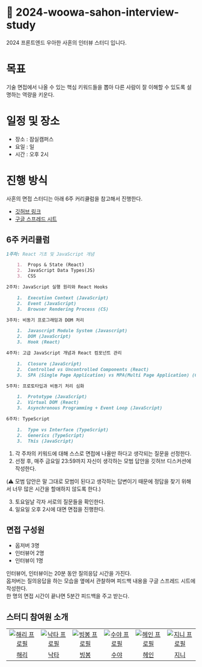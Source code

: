 # 🎤 2024-woowa-sahon-interview-study
2024 프론트엔드 우아한 사혼의 인터뷰 스터디 입니다.

# 목표
기술 면접에서 나올 수 있는 핵심 키워드들을 뽑아 다른 사람이 잘 이해할 수 있도록 설명하는 역량을 키운다.

# 일정 및 장소

- 장소 : 잠실캠퍼스
- 요일 : 일
- 시간 : 오후 2시

# 진행 방식

사혼의 면접 스터디는 아래 6주 커리큘럼을 참고해서 진행한다.

- [깃허브 링크](https://github.com/woowacourse-study/2024-woowa-sahon-interview-study)
- [구글 스프레드 시트](https://docs.google.com/spreadsheets/d/1QO5aQQOP_qcmgVRns1FKxHeyM6-lxMsPZkEUlIdD2ro/edit?usp=sharing)

## 6주 커리큘럼

```markdown
1주차: React 기초 및 JavaScript 개념

	1.	Props & State (React)
	2.	JavaScript Data Types(JS)
	3.	CSS

2주차: JavaScript 실행 원리와 React Hooks

	1.	Execution Context (JavaScript)
	2.	Event (JavaScript)
	3.	Browser Rendering Process (CS)

3주차: 비동기 프로그래밍과 DOM 처리

	1.	Javascript Module System (Javascript)
	2.	DOM (JavaScript)
	3.	Hook (React)

4주차: 고급 JavaScript 개념과 React 컴포넌트 관리

	1.	Closure (JavaScript)
	2.	Controlled vs Uncontrolled Components (React)
	3.	SPA (Single Page Application) vs MPA(Multi Page Application) (CS)

5주차: 프로토타입과 비동기 처리 심화

	1.	Prototype (JavaScript)
	2.	Virtual DOM (React)
	3.	Asynchronous Programming + Event Loop (JavaScript)

6주차: TypeScript 

	1.	Type vs Interface (TypeScript)
	2.	Generics (TypeScript)
	3.	This (JavaScript)
```

1. 각 주차의 키워드에 대해 스스로 면접에 나올만 하다고 생각되는 질문을 선정한다.
2. 선정 후, 매주 금요일 23:59까지 자신이 생각하는 모범 답안을 깃허브 디스커션에 작성한다.

(⚠️ 모범 답안은 말 그대로 모범이 된다고 생각하는 답변이기 때문에 정답을 찾기 위해서 너무 많은 시간을 할애하지 않도록 한다.)

3. 토요일날 각자 서로의 질문들을 확인한다.
4. 일요일 오후 2시에 대면 면접을 진행한다.

## 면접 구성원

- 옵저버 3명
- 인터뷰어 2명
- 인터뷰이 1명

인터뷰어, 인터뷰이는 20분 동안 질의응답 시간을 가진다.   
옵저버는 질의응답을 하는 모습을 옆에서 관찰하며 피드백 내용을 구글 스프레드 시트에 작성한다.   
한 명의 면접 시간이 끝나면 5분간 피드백을 주고 받는다.  

## 스터디 참여원 소개

<table>
    <tr>
        <td align="center" width="150px">
          <a href="https://github.com/hwinkr" target="_blank">
            <img src="https://avatars.githubusercontent.com/u/68489467?v=4" alt="해리 프로필" />
          </a>
        </td>
        <td align="center" width="150px">
          <a href="https://github.com/anttiey" target="_blank">
            <img src="https://avatars.githubusercontent.com/u/106071687?v=4" alt="낙타 프로필" />
          </a>
        </td>
        <td align="center" width="150px">
          <a href="https://github.com/hwinkr" target="_blank">
            <img src="https://avatars.githubusercontent.com/u/100656920?v=4" alt="빙봉 프로필" />
          </a>
        </td>
        <td align="center" width="150px">
          <a href="https://github.com/hwinkr" target="_blank">
            <img src="https://avatars.githubusercontent.com/u/77481524?v=4" alt="수야 프로필" />
          </a>
        </td>
        <td align="center" width="150px">
          <a href="https://github.com/hwinkr" target="_blank">
            <img src="https://avatars.githubusercontent.com/u/157036488?v=4" alt="헤인 프로필" />
          </a>
        </td>
        <td align="center" width="150px">
          <a href="https://github.com/jinyoung234" target="_blank">
            <img src="https://avatars.githubusercontent.com/u/87177577?s=400&u=106fbe2f3c642e95257da653560726e1fdc08372&v=4" alt="지니 프로필" />
          </a>
        </td>
    </tr>
  <tr>
    <td align="center">
      <a href="https://github.com/jinyoung234" target="_blank">
        해리
      </a>
    </td>
    <td align="center">
      <a href="https://github.com/anttiey" target="_blank">
        낙타
      </a>
    </td> 
    <td align="center">
      <a href="https://github.com/hwinkr" target="_blank">
       빙봉
      </a>
    </td>
    <td align="center">
      <a href="https://github.com/hwinkr" target="_blank">
       수야
      </a>
    </td>
    <td align="center">
      <a href="https://github.com/hwinkr" target="_blank">
       헤인
      </a>
    </td>
    <td align="center">
      <a href="https://github.com/hwinkr" target="_blank">
       지니
      </a>
    </td>
  </tr>
</table>

